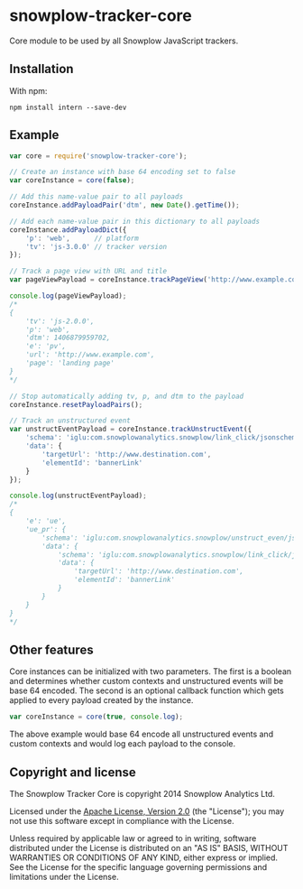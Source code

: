 # snowplow-tracker-core

Core module to be used by all Snowplow JavaScript trackers.

## Installation

With npm:

```
npm install intern --save-dev
```

## Example

```js
var core = require('snowplow-tracker-core');

// Create an instance with base 64 encoding set to false
var coreInstance = core(false);

// Add this name-value pair to all payloads
coreInstance.addPayloadPair('dtm', new Date().getTime());

// Add each name-value pair in this dictionary to all payloads
coreInstance.addPayloadDict({
	'p': 'web',      // platform
	'tv': 'js-3.0.0' // tracker version
});

// Track a page view with URL and title
var pageViewPayload = coreInstance.trackPageView('http://www.example.com', 'landing page');

console.log(pageViewPayload);
/*
{
	'tv': 'js-2.0.0',
	'p': 'web',
	'dtm': 1406879959702,
	'e': 'pv',
	'url': 'http://www.example.com',
	'page': 'landing page'
}
*/

// Stop automatically adding tv, p, and dtm to the payload
coreInstance.resetPayloadPairs();

// Track an unstructured event
var unstructEventPayload = coreInstance.trackUnstructEvent({
	'schema': 'iglu:com.snowplowanalytics.snowplow/link_click/jsonschema/1-0-0',
	'data': {
		'targetUrl': 'http://www.destination.com',
		'elementId': 'bannerLink'
	}
});

console.log(unstructEventPayload);
/*
{
	'e': 'ue',
	'ue_pr': {
		'schema': 'iglu:com.snowplowanalytics.snowplow/unstruct_even/jsonschema/1-0-0',
		'data': {
			'schema': 'iglu:com.snowplowanalytics.snowplow/link_click/jsonschema/1-0-0',
			'data': {
				'targetUrl': 'http://www.destination.com',
				'elementId': 'bannerLink'
			}
		}
	}
}
*/
```

## Other features

Core instances can be initialized with two parameters. The first is a boolean and determines whether custom contexts and unstructured events will be base 64 encoded. The second is an optional callback function which gets applied to every payload created by the instance.

```js
var coreInstance = core(true, console.log);
```

The above example would base 64 encode all unstructured events and custom contexts and would log each payload to the console.

## Copyright and license

The Snowplow Tracker Core is copyright 2014 Snowplow Analytics Ltd.

Licensed under the [Apache License, Version 2.0][apache-license] (the "License");
you may not use this software except in compliance with the License.

Unless required by applicable law or agreed to in writing, software
distributed under the License is distributed on an "AS IS" BASIS,
WITHOUT WARRANTIES OR CONDITIONS OF ANY KIND, either express or implied.
See the License for the specific language governing permissions and
limitations under the License.

[apache-license]: http://www.apache.org/licenses/LICENSE-2.0
